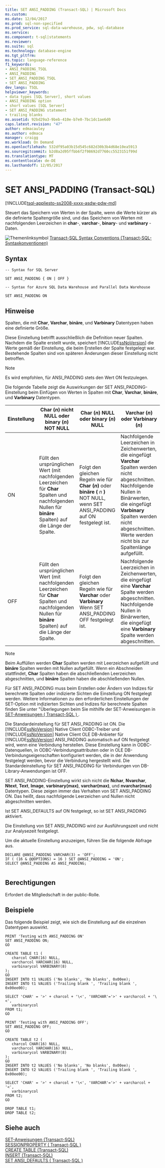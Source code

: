 ```yaml
---
title: SET ANSI_PADDING (Transact-SQL) | Microsoft Docs
ms.custom: 
ms.date: 12/04/2017
ms.prod: sql-non-specified
ms.prod_service: sql-data-warehouse, pdw, sql-database
ms.service: 
ms.component: t-sql|statements
ms.reviewer: 
ms.suite: sql
ms.technology: database-engine
ms.tgt_pltfrm: 
ms.topic: language-reference
f1_keywords:
- ANSI_PADDING_TSQL
- ANSI_PADDING
- SET_ANSI_PADDING_TSQL
- SET ANSI_PADDING
dev_langs: TSQL
helpviewer_keywords:
- data types [SQL Server], short values
- ANSI_PADDING option
- short values [SQL Server]
- SET ANSI_PADDING statement
- trailing blanks
ms.assetid: 92bd29a3-9beb-410e-b7e0-7bc1dc1ae6d0
caps.latest.revision: "47"
author: edmacauley
ms.author: edmaca
manager: craigg
ms.workload: On Demand
ms.openlocfilehash: 532df95a03b15d545c682d30b3b4d68e10ea5913
ms.sourcegitcommit: b2d8a2d95ffbb6f2f98692d7760cc5523151f99d
ms.translationtype: MT
ms.contentlocale: de-DE
ms.lasthandoff: 12/05/2017
---
```

# <a name="set-ansipadding-transact-sql"></a>SET ANSI_PADDING (Transact-SQL)
[!INCLUDE[tsql-appliesto-ss2008-xxxx-asdw-pdw-md](../../includes/tsql-appliesto-ss2008-xxxx-asdw-pdw-md.md)]

  Steuert das Speichern von Werten in der Spalte, wenn die Werte kürzer als die definierte Spaltengröße sind, und das Speichern von Werten mit nachfolgenden Leerzeichen in **char**-, **varchar**-, **binary**- und **varbinary** -Daten.  
  
 ![Themenlinksymbol](../../database-engine/configure-windows/media/topic-link.gif "Topic link icon") [Transact-SQL Syntax Conventions (Transact-SQL-Syntaxkonventionen)](../../t-sql/language-elements/transact-sql-syntax-conventions-transact-sql.md)  
  
## <a name="syntax"></a>Syntax
  
```
-- Syntax for SQL Server

SET ANSI_PADDING { ON | OFF }
```

```
-- Syntax for Azure SQL Data Warehouse and Parallel Data Warehouse

SET ANSI_PADDING ON
```

## <a name="remarks"></a>Hinweise  
 Spalten, die mit **Char**, **Varchar**, **binäre**, und **Varbinary** Datentypen haben eine definierte Größe.  
  
 Diese Einstellung betrifft ausschließlich die Definition neuer Spalten. Nachdem die Spalte erstellt wurde, speichert [!INCLUDE[ssNoVersion](../../includes/ssnoversion-md.md)] die Werte gemäß der Einstellung, die beim Erstellen der Spalte festgelegt war. Bestehende Spalten sind von späteren Änderungen dieser Einstellung nicht betroffen.  
  
> [!NOTE]  
>  Es wird empfohlen, für ANSI_PADDING stets den Wert ON festzulegen.  
  
 Die folgende Tabelle zeigt die Auswirkungen der SET ANSI_PADDING-Einstellung beim Einfügen von Werten in Spalten mit **Char**, **Varchar**, **binäre**, und  **Varbinary** Datentypen.  
  
|Einstellung|Char (*n*) nicht NULL oder binary (*n*) NOT NULL|Char (*n*) NULL oder binary (*n*) NULL|Varchar (*n*) oder Varbinary (*n*)|  
|-------------|----------------------------------------------------|--------------------------------------------|----------------------------------------|  
|ON|Füllt den ursprünglichen Wert (mit nachfolgenden Leerzeichen für **Char** Spalten und nachfolgenden Nullen für **binäre** Spalten) auf die Länge der Spalte.|Folgt den gleichen Regeln wie für **Char (***n***)** oder **binäre (**  *n*  **)** NOT NULL, wenn SET ANSI_PADDING auf ON festgelegt ist.|Nachfolgende Leerzeichen in Zeichenwerten, die eingefügt **Varchar** Spalten werden nicht abgeschnitten. Nachfolgende Nullen in Binärwerten, die eingefügt **Varbinary** Spalten werden nicht abgeschnitten. Werte werden nicht bis zur Spaltenlänge aufgefüllt.|  
|OFF|Füllt den ursprünglichen Wert (mit nachfolgenden Leerzeichen für **Char** Spalten und nachfolgenden Nullen für **binäre** Spalten) auf die Länge der Spalte.|Folgt den gleichen Regeln wie für **Varchar** oder **Varbinary** Wenn SET ANSI_PADDING OFF festgelegt ist.|Nachfolgende Leerzeichen in Zeichenwerten, die eingefügt eine **Varchar** Spalte werden abgeschnitten. Nachfolgende Nullen in Binärwerten, die eingefügt eine **Varbinary** Spalte werden abgeschnitten.|  
  
> [!NOTE]  
>  Beim Auffüllen werden **Char** Spalten werden mit Leerzeichen aufgefüllt und **binäre** Spalten werden mit Nullen aufgefüllt. Wenn ein Abschneiden stattfindet, **Char** Spalten haben die abschließenden Leerzeichen abgeschnitten, und **binäre** Spalten haben die abschließenden Nullen.  
  
 Für SET ANSI_PADDING muss beim Erstellen oder Ändern von Indizes für berechnete Spalten oder indizierte Sichten die Einstellung ON festgelegt werden. Weitere Informationen zu den erforderlichen Einstellungen der SET-Option mit indizierten Sichten und Indizes für berechnete Spalten finden Sie unter "Überlegungen beim Sie mithilfe der SET-Anweisungen in [SET-Anweisungen &#40; Transact-SQL &#41; ](../../t-sql/statements/set-statements-transact-sql.md).  
  
 Die Standardeinstellung für SET ANSI_PADDING ist ON. Die [!INCLUDE[ssNoVersion](../../includes/ssnoversion-md.md)] Native Client ODBC-Treiber und [!INCLUDE[ssNoVersion](../../includes/ssnoversion-md.md)] Native Client OLE DB-Anbieter für [!INCLUDE[ssNoVersion](../../includes/ssnoversion-md.md)] ANSI_PADDING automatisch auf ON festgelegt wird, wenn eine Verbindung herstellen. Diese Einstellung kann in ODBC-Datenquellen, in ODBC-Verbindungsattributen oder in OLE DB-Verbindungseigenschaften konfiguriert werden, die in der Anwendung festgelegt werden, bevor die Verbindung hergestellt wird. Die Standardeinstellung für SET ANSI_PADDING für Verbindungen von DB-Library-Anwendungen ist OFF.  
  
 SET ANSI_PADDING-Einstellung wirkt sich nicht die **Nchar**, **Nvarchar**, **Ntext**, **Text**, **Image**, **varbinary(max)**, **varchar(max)**, und **nvarchar(max)** Datentypen. Diese zeigen immer das Verhalten von SET ANSI_PADDING ON. Das heißt, dass nachfolgende Leerzeichen und Nullen nicht abgeschnitten werden.  
  
 Ist SET ANSI_DEFAULTS auf ON festgelegt, so ist SET ANSI_PADDING aktiviert.  
  
 Die Einstellung von SET ANSI_PADDING wird zur Ausführungszeit und nicht zur Analysezeit festgelegt.  
  
 Um die aktuelle Einstellung anzuzeigen, führen Sie die folgende Abfrage aus.  
  
```  
DECLARE @ANSI_PADDING VARCHAR(3) = 'OFF';  
IF ( (16 & @@OPTIONS) = 16 ) SET @ANSI_PADDING = 'ON';  
SELECT @ANSI_PADDING AS ANSI_PADDING;  
  
```  
  
## <a name="permissions"></a>Berechtigungen  
 Erfordert die Mitgliedschaft in der public-Rolle.  
  
## <a name="examples"></a>Beispiele  
 Das folgende Beispiel zeigt, wie sich die Einstellung auf die einzelnen Datentypen auswirkt.  
  
```  
PRINT 'Testing with ANSI_PADDING ON'  
SET ANSI_PADDING ON;  
GO  
  
CREATE TABLE t1 (  
   charcol CHAR(16) NULL,   
   varcharcol VARCHAR(16) NULL,   
   varbinarycol VARBINARY(8)  
);  
GO  
INSERT INTO t1 VALUES ('No blanks', 'No blanks', 0x00ee);  
INSERT INTO t1 VALUES ('Trailing blank ', 'Trailing blank ', 0x00ee00);  
  
SELECT 'CHAR' = '>' + charcol + '\<', 'VARCHAR'='>' + varcharcol + '\<',  
   varbinarycol  
FROM t1;  
GO  
  
PRINT 'Testing with ANSI_PADDING OFF';  
SET ANSI_PADDING OFF;  
GO  
  
CREATE TABLE t2 (  
   charcol CHAR(16) NULL,   
   varcharcol VARCHAR(16) NULL,   
   varbinarycol VARBINARY(8)  
);  
GO  
INSERT INTO t2 VALUES ('No blanks', 'No blanks', 0x00ee);  
INSERT INTO t2 VALUES ('Trailing blank ', 'Trailing blank ', 0x00ee00);  
  
SELECT 'CHAR' = '>' + charcol + '\<', 'VARCHAR'='>' + varcharcol + '<',  
   varbinarycol  
FROM t2;  
GO  
  
DROP TABLE t1;  
DROP TABLE t2;  
```  
  
## <a name="see-also"></a>Siehe auch  
 [SET-Anweisungen (Transact-SQL)](../../t-sql/statements/set-statements-transact-sql.md)   
 [SESSIONPROPERTY &#40; Transact-SQL &#41;](../../t-sql/functions/sessionproperty-transact-sql.md)   
 [CREATE TABLE &#40;Transact-SQL&#41;](../../t-sql/statements/create-table-transact-sql.md)   
 [INSERT &#40;Transact-SQL&#41;](../../t-sql/statements/insert-transact-sql.md)   
 [SET ANSI_DEFAULTS &#40; Transact-SQL &#41;](../../t-sql/statements/set-ansi-defaults-transact-sql.md)  
  
  
